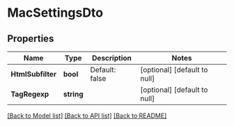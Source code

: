 # MacSettingsDto

## Properties
Name | Type | Description | Notes
------------ | ------------- | ------------- | -------------
**HtmlSubfilter** | **bool** | Default: false | [optional] [default to null]
**TagRegexp** | **string** |  | [optional] [default to null]

[[Back to Model list]](../README.md#documentation-for-models) [[Back to API list]](../README.md#documentation-for-api-endpoints) [[Back to README]](../README.md)


